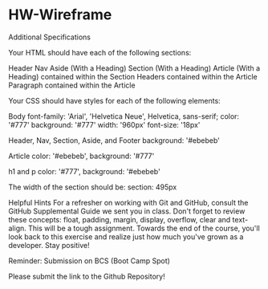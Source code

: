 # HW-Wireframe

Additional Specifications

Your HTML should have each of the following sections:

Header
Nav
Aside (With a Heading)
Section (With a Heading)
Article (With a Heading) contained within the Section
Headers contained within the Article
Paragraph contained within the Article

Your CSS should have styles for each of the following elements:

Body
font-family: 'Arial', 'Helvetica Neue', Helvetica, sans-serif;
color: '#777'
background: '#777'
width: '960px'
font-size: '18px'


Header, Nav, Section, Aside, and Footer
background: '#ebebeb'


Article
color: '#ebebeb',
background: '#777'


h1 and p
color: '#777',
background: '#ebebeb'

The width of the section should be:
section: 495px

Helpful Hints
For a refresher on working with Git and GitHub, consult the GitHub Supplemental Guide we sent you in class.
Don't forget to review these concepts: float, padding, margin, display, overflow, clear and text-align.
This will be a tough assignment. Towards the end of the course, you'll look back to this exercise and realize just how much you've grown as a developer. Stay positive!

Reminder: Submission on BCS (Boot Camp Spot)

Please submit the link to the Github Repository!